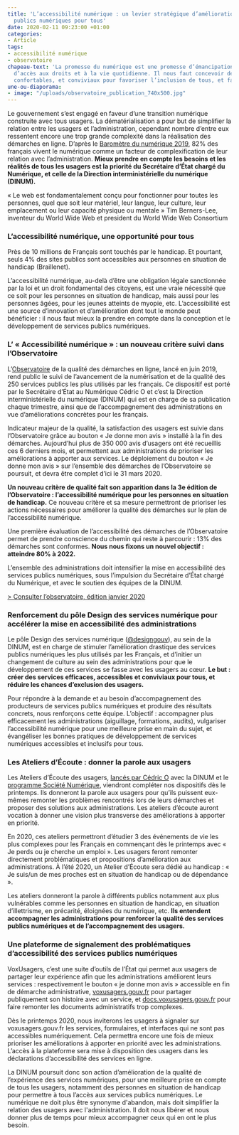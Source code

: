 ```yaml
---
title: 'L’accessibilité numérique : un levier stratégique d’amélioration des services
  publics numériques pour tous'
date: 2020-02-11 09:23:00 +01:00
categories:
- Article
tags:
- accessibilité numérique
- observatoire
chapeau-text: 'La promesse du numérique est une promesse d’émancipation et d’égalité
  d’accès aux droits et à la vie quotidienne. Il nous faut concevoir des espaces numériques
  confortables, et conviviaux pour favoriser l’inclusion de tous, et faire société.  '
une-ou-diaporama:
- image: "/uploads/observatoire_publication_740x500.jpg"
---
```


Le gouvernement s’est engagé en faveur d’une transition numérique construite avec tous usagers. La dématérialisation a pour but de simplifier la relation entre les usagers et l’administration, cependant nombre d’entre eux ressentent encore une trop grande complexité dans la réalisation des démarches en ligne. D’après le [Baromètre du numérique 2019](https://www.arcep.fr/cartes-et-donnees/nos-publications-chiffrees/numerique/le-barometre-du-numerique.html), 82% des français vivent le numérique comme un facteur de complexification de leur relation avec l’administration. **Mieux prendre en compte les besoins et les réalités de tous les usagers est la priorité du Secrétaire d’État chargé du Numérique, et celle de la Direction interministérielle du numérique (DINUM).**

« Le web est fondamentalement conçu pour fonctionner pour toutes les personnes, quel que soit leur matériel, leur langue, leur culture, leur emplacement ou leur capacité physique ou mentale » Tim Berners-Lee, inventeur du World Wide Web et president du World Wide Web Consortium <br>

### L’accessibilité numérique, une opportunité pour tous

Près de 10 millions de Français sont touchés par le handicap. Et pourtant, seuls 4% des sites publics sont accessibles aux personnes en situation de handicap (Braillenet).

L’accessibilité numérique, au-delà d’être une obligation légale sanctionnée par la loi et un droit fondamental des citoyens, est une vraie nécessité que ce soit pour les personnes en situation de handicap, mais aussi pour les personnes âgées, pour les jeunes atteints de myopie, etc. L’accessibilité est une source d’innovation et d’amélioration dont tout le monde peut bénéficier : il nous faut mieux la prendre en compte dans la conception et le développement de services publics numériques. <br>

### L’ « Accessibilité numérique » : un nouveau critère suivi dans l’Observatoire

L’[Observatoire](https://observatoire.numerique.gouv.fr/) de la qualité des démarches en ligne, lancé en juin 2019, rend public le suivi de l’avancement de la numérisation et de la qualité des 250 services publics les plus utilisés par les français. Ce dispositif est porté par le Secrétaire d’État au Numérique Cédric O et c’est la Direction interministérielle du numérique (DINUM) qui est en charge de sa publication chaque trimestre, ainsi que de l’accompagnement des administrations en vue d’améliorations concrètes pour les français.

Indicateur majeur de la qualité, la satisfaction des usagers est suivie dans l’Observatoire grâce au bouton « Je donne mon avis » installé à la fin des démarches. Aujourd’hui plus de 350 000 avis d’usagers ont été recueillis ces 6 derniers mois, et permettent aux administrations de prioriser les améliorations à apporter aux services. Le déploiement du bouton « Je donne mon avis » sur l’ensemble des démarches de l’Observatoire se poursuit, et devra être complet d’ici le 31 mars 2020.

**Un nouveau critère de qualité fait son apparition dans la 3e édition de l’Observatoire : l’accessibilité numérique pour les personnes en situation de handicap.** Ce nouveau critère et sa mesure permettront de prioriser les actions nécessaires pour améliorer la qualité des démarches sur le plan de l’accessibilité numérique.

Une première évaluation de l’accessibilité des démarches de l’Observatoire permet de prendre conscience du chemin qui reste à parcourir : 13% des démarches sont conformes. **Nous nous fixons un nouvel objectif : atteindre 80% à 2022.**

L’ensemble des administrations doit intensifier la mise en accessibilité des services publics numériques, sous l’impulsion du Secrétaire d’État chargé du Numérique, et avec le soutien des équipes de la DINUM.

[> Consulter l’observatoire, édition janvier 2020](https://observatoire.numerique.gouv.fr/observatoire/)

### Renforcement du pôle Design des services numérique pour accélérer la mise en accessibilité des administrations

Le pôle Design des services numérique ([@designgouv](https://twitter.com/designgouv)), au sein de la DINUM, est en charge de stimuler l’amélioration drastique des services publics numériques les plus utilisés par les Français, et d’initier un changement de culture au sein des administrations pour que le développement de ces services se fasse avec les usagers au cœur. **Le but : créer des services efficaces, accessibles et conviviaux pour tous, et réduire les chances d’exclusion des usagers.**

Pour répondre à la demande et au besoin d’accompagnement des producteurs de services publics numériques et produire des résultats concrets, nous renforçons cette équipe. L’objectif : accompagner plus efficacement les administrations (aiguillage, formations, audits), vulgariser l’accessibilité numérique pour une meilleure prise en main du sujet, et évangéliser les bonnes pratiques de développement de services numériques accessibles et inclusifs pour tous.

### Les Ateliers d’Écoute : donner la parole aux usagers

Les Ateliers d’Écoute des usagers, [lancés par Cédric O](https://www.economie.gouv.fr/services-publics-numeriques-cedric-o-lance-ateliers-ecoute) avec la DINUM et le [programme Société Numérique](https://societenumerique.gouv.fr/), viendront compléter nos dispositifs dès le printemps. Ils donneront la parole aux usagers pour qu’ils puissent eux-mêmes remonter les problèmes rencontrés lors de leurs démarches et proposer des solutions aux administrations. Les ateliers d’écoute auront vocation à donner une vision plus transverse des améliorations à apporter en priorité.

En 2020, ces ateliers permettront d’étudier 3 des événements de vie les plus complexes pour les Français en commençant dès le printemps avec « Je perds ou je cherche un emploi ». Les usagers feront remonter directement problématiques et propositions d’amélioration aux administrations. À l’été 2020, un Atelier d’Écoute sera dédié au handicap : « Je suis/un de mes proches est en situation de handicap ou de dépendance ».

Les ateliers donneront la parole à différents publics notamment aux plus vulnérables comme les personnes en situation de handicap, en situation d’illettrisme, en précarité, éloignées du numérique, etc. **Ils entendent accompagner les administrations pour renforcer la qualité des services publics numériques et de l’accompagnement des usagers.**

### Une plateforme de signalement des problématiques d’accessibilité des services publics numériques

VoxUsagers, c’est une suite d’outils de l’État qui permet aux usagers de partager leur expérience afin que les administrations améliorent leurs services : respectivement le bouton « je donne mon avis » accessible en fin de démarche administrative, [voxusagers.gouv.fr](https://voxusagers.gouv.fr/) pour partager publiquement son histoire avec un service, et [docs.voxusagers.gouv.fr](https://docs.voxusagers.gouv.fr/) pour faire remonter les documents administratifs trop complexes.

Dès le printemps 2020, nous inviterons les usagers à signaler sur voxusagers.gouv.fr les services, formulaires, et interfaces qui ne sont pas accessibles numériquement. Cela permettra encore une fois de mieux prioriser les améliorations à apporter en priorité avec les administrations. L’accès à la plateforme sera mise à disposition des usagers dans les déclarations d’accessibilité des services en ligne.


La DINUM poursuit donc son action d’amélioration de la qualité de l’expérience des services numériques, pour une meilleure prise en compte de tous les usagers, notamment des personnes en situation de handicap pour permettre à tous l’accès aux services publics numériques. Le numérique ne doit plus être synonyme d'abandon, mais doit simplifier la relation des usagers avec l'administration. Il doit nous libérer et nous donner plus de temps pour mieux accompagner ceux qui en ont le plus besoin.